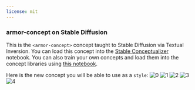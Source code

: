 ```yaml
---
license: mit
---
```

### armor-concept on Stable Diffusion
This is the `<armor-concept>` concept taught to Stable Diffusion via Textual Inversion. You can load this concept into the [Stable Conceptualizer](https://colab.research.google.com/github/huggingface/notebooks/blob/main/diffusers/stable_conceptualizer_inference.ipynb) notebook. You can also train your own concepts and load them into the concept libraries using [this notebook](https://colab.research.google.com/github/huggingface/notebooks/blob/main/diffusers/sd_textual_inversion_training.ipynb).

Here is the new concept you will be able to use as a `style`:
![<armor-concept> 0](https://huggingface.co/sd-concepts-library/armor-concept/resolve/main/concept_images/3.jpeg)
![<armor-concept> 1](https://huggingface.co/sd-concepts-library/armor-concept/resolve/main/concept_images/0.jpeg)
![<armor-concept> 2](https://huggingface.co/sd-concepts-library/armor-concept/resolve/main/concept_images/1.jpeg)
![<armor-concept> 3](https://huggingface.co/sd-concepts-library/armor-concept/resolve/main/concept_images/2.jpeg)
![<armor-concept> 4](https://huggingface.co/sd-concepts-library/armor-concept/resolve/main/concept_images/4.jpeg)

